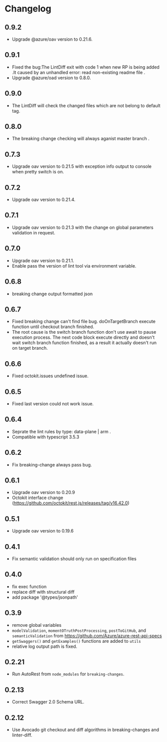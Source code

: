 # Changelog

## 0.9.2

- Upgrade @azure/oav version to 0.21.6.
  
## 0.9.1

- Fixed the bug:The LintDiff exit with code 1 when new RP is being added .It caused by an unhandled error:
 read non-existing readme file .
- Upgrade @azure/oad version to 0.8.0.

## 0.9.0

- The LintDiff will check the changed files which are not belong to default tag.

## 0.8.0

- The breaking change checking will always aganist master branch .

## 0.7.3

- Upgrade oav version to 0.21.5 with exception info output to console when pretty switch is on.

## 0.7.2

- Upgrade oav version to 0.21.4.

## 0.7.1

- Upgrade oav version to 0.21.3 with the change on global parameters validation in request.

## 0.7.0

- Upgrade oav version to 0.21.1.
- Enable pass the version of lint tool via environment variable.

## 0.6.8

- breaking change output formatted json

## 0.6.7

- Fixed breaking change can't find file bug. doOnTargetBranch execute function until checkout branch finished.
- The root cause is the switch branch function don't use await to pause execution process. The next code block execute directly and doesn't wait switch branch function finished, as a result it actually doesn't run on target branch.

## 0.6.6

- Fixed octokit.issues undefined issue.

## 0.6.5

- Fixed last version could not work issue.

## 0.6.4

- Seprate the lint rules by type: data-plane | arm .
- Compatible with typescript 3.5.3

## 0.6.2

- Fix breaking-change always pass bug.

## 0.6.1

- Upgrade oav version to 0.20.9
- Octokit interface change (https://github.com/octokit/rest.js/releases/tag/v16.42.0)

## 0.5.1

- Upgrade oav version to 0.19.6

## 0.4.1

- Fix semantic validation should only run on specification files

## 0.4.0

- fix exec function
- replace diff with structural diff
- add package '@types/jsonpath'

## 0.3.9

- remove global variables
- `modelValidation`, `momentOTruthPostProcessing`, `postToGitHub`, and `semanticValidation` from https://github.com/Azure/azure-rest-api-specs
- `getSwaggers()` and `getExamples()` functions are added to `utils`
- relative log output path is fixed.

## 0.2.21

- Run AutoRest from `node_modules` for `breaking-changes`.

## 0.2.13

- Correct Swagger 2.0 Schema URL.

## 0.2.12

- Use Avocado git checkout and diff algorithms in breaking-changes and linter-diff.
